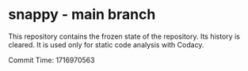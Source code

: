 # snappy - main branch

This repository contains the frozen state of the repository.
Its history is cleared. It is used only for static code
analysis with Codacy.

Commit Time: 1716970563